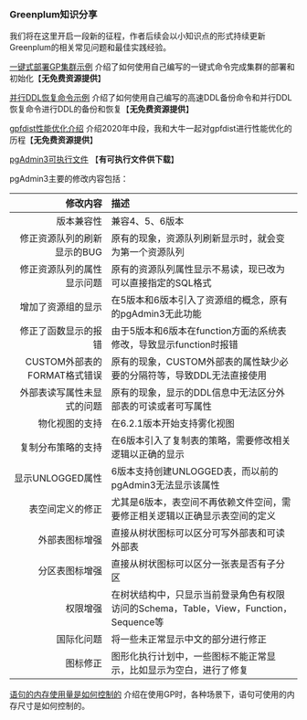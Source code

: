 ### Greenplum知识分享

我们将在这里开启一段新的征程，作者后续会以小知识点的形式持续更新Greenplum的相关常见问题和最佳实践经验。

[一键式部署GP集群示例](https://github.com/water32/gpfaq/blob/master/2020/gpdbinstall.md) 介绍了如何使用自己编写的一键式命令完成集群的部署和初始化【**无免费资源提供**】

[并行DDL恢复命令示例](https://github.com/water32/gpfaq/blob/master/2020/gpddlrestore.md) 介绍了如何使用自己编写的高速DDL备份命令和并行DDL恢复命令进行DDL的备份和恢复【**无免费资源提供**】

[gpfdist性能优化介绍](https://github.com/water32/gpfaq/blob/master/2020/gpfdist.md) 介绍2020年中段，我和大牛一起对gpfdist进行性能优化的历程【**无免费资源提供**】

[pgAdmin3可执行文件](https://github.com/water32/pgAdminIII4GP) 【**有可执行文件供下载**】

pgAdmin3主要的修改内容包括：

|  修改内容     | 描述 |
| ---: | :---- |
| 版本兼容性 | 兼容4、5、6版本 |
| 修正资源队列的刷新显示的BUG | 原有的现象，资源队列刷新显示时，就会变为第一个资源队列 |
| 修正资源队列的属性显示问题 | 原有的资源队列属性显示不易读，现已改为可以直接指定的SQL格式 |
| 增加了资源组的显示 | 在5版本和6版本引入了资源组的概念，原有的pgAdmin3无此功能 |
| 修正了函数显示的报错 | 由于5版本和6版本在function方面的系统表修改，导致显示function时报错 |
| CUSTOM外部表的FORMAT格式错误 | 原有的现象，CUSTOM外部表的属性缺少必要的分隔符等，导致DDL无法直接使用 |
| 外部表读写属性未显式的问题 | 原有的现象，显示的DDL信息中无法区分外部表的可读或者可写属性 |
| 物化视图的支持 | 在6.2.1版本开始支持雾化视图 |
| 复制分布策略的支持 | 在6版本引入了复制表的策略，需要修改相关逻辑以正确的显示 |
| 显示UNLOGGED属性 | 6版本支持创建UNLOGGED表，而以前的pgAdmin3无法显示该属性 |
| 表空间定义的修正 | 尤其是6版本，表空间不再依赖文件空间，需要修正相关逻辑以正确显示表空间的定义 |
| 外部表图标增强 | 直接从树状图标可以区分可写外部表和可读外部表 |
| 分区表图标增强 | 直接从树状图标可以区分一张表是否有子分区 |
| 权限增强 | 在树状结构中，只显示当前登录角色有权限访问的Schema，Table，View，Function，Sequence等 |
| 国际化问题 | 将一些未正常显示中文的部分进行修正 |
| 图标修正 | 图形化执行计划中，一些图标不能正常显示，比如显示为空白，进行了修复 |

[语句的内存使用量是如何控制的](https://github.com/water32/gpfaq/blob/master/2020/statement_mem.md) 介绍在使用GP时，各种场景下，语句可使用的内存尺寸是如何控制的。
